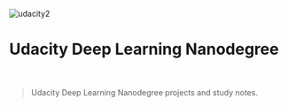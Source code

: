 ![udacity2](https://user-images.githubusercontent.com/20716798/49513726-14e3ba00-f879-11e8-862a-9c5d11ae8395.png)
# Udacity Deep Learning Nanodegree
　 　　　
> Udacity Deep Learning Nanodegree projects and study notes.




